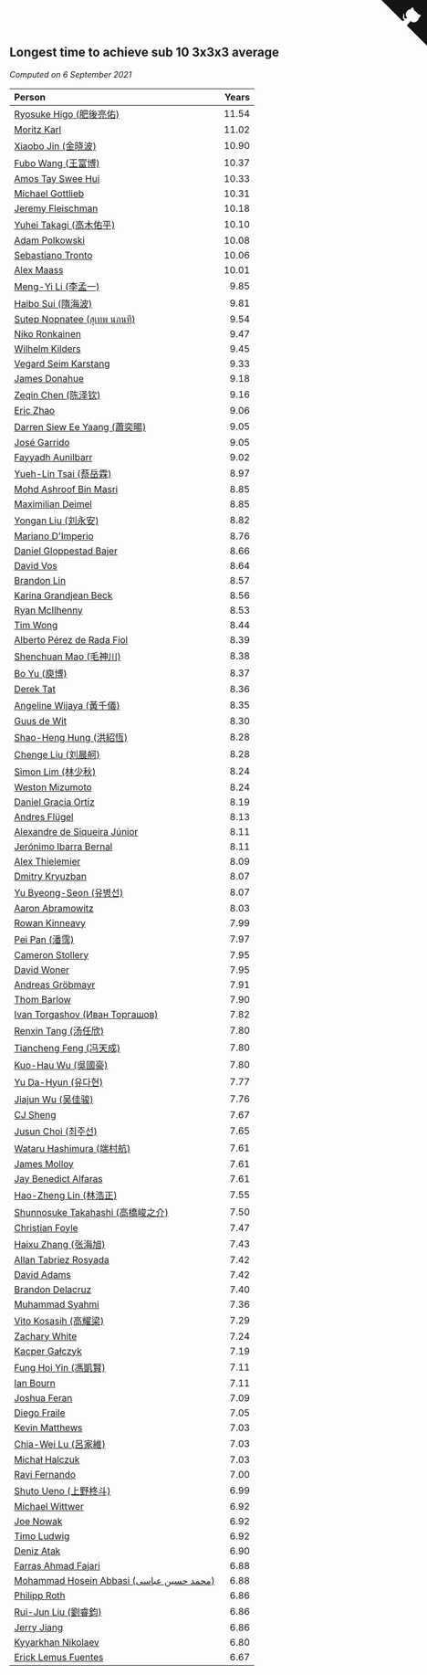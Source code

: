 ## Longest time to achieve sub 10 3x3x3 average

*Computed on  6 September 2021*

| Person | Years |
| :--- | ---: |
| [Ryosuke Higo (肥後亮佑)](https://www.worldcubeassociation.org/persons/2006HIGO01) | 11.54 |
| [Moritz Karl](https://www.worldcubeassociation.org/persons/2008KARL02) | 11.02 |
| [Xiaobo Jin (金晓波)](https://www.worldcubeassociation.org/persons/2008JINX01) | 10.90 |
| [Fubo Wang (王富博)](https://www.worldcubeassociation.org/persons/2007FUBO01) | 10.37 |
| [Amos Tay Swee Hui](https://www.worldcubeassociation.org/persons/2009SWEE01) | 10.33 |
| [Michael Gottlieb](https://www.worldcubeassociation.org/persons/2006GOTT01) | 10.31 |
| [Jeremy Fleischman](https://www.worldcubeassociation.org/persons/2005FLEI01) | 10.18 |
| [Yuhei Takagi (高木佑平)](https://www.worldcubeassociation.org/persons/2008TAKA01) | 10.10 |
| [Adam Polkowski](https://www.worldcubeassociation.org/persons/2007POLK01) | 10.08 |
| [Sebastiano Tronto](https://www.worldcubeassociation.org/persons/2011TRON02) | 10.06 |
| [Alex Maass](https://www.worldcubeassociation.org/persons/2011MAAS01) | 10.01 |
| [Meng-Yi Li (李孟一)](https://www.worldcubeassociation.org/persons/2011LIME01) | 9.85 |
| [Haibo Sui (隋海波)](https://www.worldcubeassociation.org/persons/2011SUIH01) | 9.81 |
| [Sutep Nopnatee (สุเทพ นภนที)](https://www.worldcubeassociation.org/persons/2010NOPN01) | 9.54 |
| [Niko Ronkainen](https://www.worldcubeassociation.org/persons/2010RONK01) | 9.47 |
| [Wilhelm Kilders](https://www.worldcubeassociation.org/persons/2010KILD02) | 9.45 |
| [Vegard Seim Karstang](https://www.worldcubeassociation.org/persons/2009SEIM02) | 9.33 |
| [James Donahue](https://www.worldcubeassociation.org/persons/2010DONA01) | 9.18 |
| [Zeqin Chen (陈泽钦)](https://www.worldcubeassociation.org/persons/2010CHEN37) | 9.16 |
| [Eric Zhao](https://www.worldcubeassociation.org/persons/2010ZHAO19) | 9.06 |
| [Darren Siew Ee Yaang (蕭奕暘)](https://www.worldcubeassociation.org/persons/2009SIEW01) | 9.05 |
| [José Garrido](https://www.worldcubeassociation.org/persons/2009GARR01) | 9.05 |
| [Fayyadh Aunilbarr](https://www.worldcubeassociation.org/persons/2010AUNI01) | 9.02 |
| [Yueh-Lin Tsai (蔡岳霖)](https://www.worldcubeassociation.org/persons/2006TSAI03) | 8.97 |
| [Mohd Ashroof Bin Masri](https://www.worldcubeassociation.org/persons/2009MASR01) | 8.85 |
| [Maximilian Deimel](https://www.worldcubeassociation.org/persons/2010DEIM01) | 8.85 |
| [Yongan Liu (刘永安)](https://www.worldcubeassociation.org/persons/2009LIUY08) | 8.82 |
| [Mariano D'Imperio](https://www.worldcubeassociation.org/persons/2009DIMP01) | 8.76 |
| [Daniel Gloppestad Bajer](https://www.worldcubeassociation.org/persons/2009GLOP01) | 8.66 |
| [David Vos](https://www.worldcubeassociation.org/persons/2008VOSD01) | 8.64 |
| [Brandon Lin](https://www.worldcubeassociation.org/persons/2011LINB01) | 8.57 |
| [Karina Grandjean Beck](https://www.worldcubeassociation.org/persons/2010BECK01) | 8.56 |
| [Ryan McIlhenny](https://www.worldcubeassociation.org/persons/2010MCIL02) | 8.53 |
| [Tim Wong](https://www.worldcubeassociation.org/persons/2007WONG02) | 8.44 |
| [Alberto Pérez de Rada Fiol](https://www.worldcubeassociation.org/persons/2011FIOL01) | 8.39 |
| [Shenchuan Mao (毛神川)](https://www.worldcubeassociation.org/persons/2011MAOS01) | 8.38 |
| [Bo Yu (庾博)](https://www.worldcubeassociation.org/persons/2013YUBO01) | 8.37 |
| [Derek Tat](https://www.worldcubeassociation.org/persons/2009TATD01) | 8.36 |
| [Angeline Wijaya (黃千儀)](https://www.worldcubeassociation.org/persons/2011WIJA03) | 8.35 |
| [Guus de Wit](https://www.worldcubeassociation.org/persons/2008WITG01) | 8.30 |
| [Shao-Heng Hung (洪紹恆)](https://www.worldcubeassociation.org/persons/2011HUNG02) | 8.28 |
| [Chenge Liu (刘晨舸)](https://www.worldcubeassociation.org/persons/2011LIUC02) | 8.28 |
| [Simon Lim (林少秋)](https://www.worldcubeassociation.org/persons/2008LIMS01) | 8.24 |
| [Weston Mizumoto](https://www.worldcubeassociation.org/persons/2008MIZU01) | 8.24 |
| [Daniel Gracia Ortiz](https://www.worldcubeassociation.org/persons/2009ORTI01) | 8.19 |
| [Andres Flügel](https://www.worldcubeassociation.org/persons/2009FLUG01) | 8.13 |
| [Alexandre de Siqueira Júnior](https://www.worldcubeassociation.org/persons/2010JUNI02) | 8.11 |
| [Jerónimo Ibarra Bernal](https://www.worldcubeassociation.org/persons/2010IBAR01) | 8.11 |
| [Alex Thielemier](https://www.worldcubeassociation.org/persons/2009THIE02) | 8.09 |
| [Dmitry Kryuzban](https://www.worldcubeassociation.org/persons/2010KRYU01) | 8.07 |
| [Yu Byeong-Seon (유병선)](https://www.worldcubeassociation.org/persons/2008BYEO01) | 8.07 |
| [Aaron Abramowitz](https://www.worldcubeassociation.org/persons/2009ABRA01) | 8.03 |
| [Rowan Kinneavy](https://www.worldcubeassociation.org/persons/2008KINN01) | 7.99 |
| [Pei Pan (潘霈)](https://www.worldcubeassociation.org/persons/2010PANP01) | 7.97 |
| [Cameron Stollery](https://www.worldcubeassociation.org/persons/2010STOL01) | 7.95 |
| [David Woner](https://www.worldcubeassociation.org/persons/2008WONE01) | 7.95 |
| [Andreas Gröbmayr](https://www.worldcubeassociation.org/persons/2010GROB02) | 7.91 |
| [Thom Barlow](https://www.worldcubeassociation.org/persons/2006BARL01) | 7.90 |
| [Ivan Torgashov (Иван Торгашов)](https://www.worldcubeassociation.org/persons/2011TORG01) | 7.82 |
| [Renxin Tang (汤任欣)](https://www.worldcubeassociation.org/persons/2013TANG02) | 7.80 |
| [Tiancheng Feng (冯天成)](https://www.worldcubeassociation.org/persons/2009FENG08) | 7.80 |
| [Kuo-Hau Wu (吳國豪)](https://www.worldcubeassociation.org/persons/2008WUKU01) | 7.80 |
| [Yu Da-Hyun (유다현)](https://www.worldcubeassociation.org/persons/2008YUDA01) | 7.77 |
| [Jiajun Wu (吴佳骏)](https://www.worldcubeassociation.org/persons/2013WUJI03) | 7.76 |
| [CJ Sheng](https://www.worldcubeassociation.org/persons/2012SHEN02) | 7.67 |
| [Jusun Choi (최주선)](https://www.worldcubeassociation.org/persons/2011CHOI04) | 7.65 |
| [Wataru Hashimura (端村航)](https://www.worldcubeassociation.org/persons/2008HASH02) | 7.61 |
| [James Molloy](https://www.worldcubeassociation.org/persons/2011MOLL01) | 7.61 |
| [Jay Benedict Alfaras](https://www.worldcubeassociation.org/persons/2009ALFA01) | 7.61 |
| [Hao-Zheng Lin (林浩正)](https://www.worldcubeassociation.org/persons/2008LINH01) | 7.55 |
| [Shunnosuke Takahashi (高橋峻之介)](https://www.worldcubeassociation.org/persons/2012TAKA01) | 7.50 |
| [Christian Foyle](https://www.worldcubeassociation.org/persons/2011FOYL01) | 7.47 |
| [Haixu Zhang (张海旭)](https://www.worldcubeassociation.org/persons/2008ZHAN06) | 7.43 |
| [Allan Tabriez Rosyada](https://www.worldcubeassociation.org/persons/2010ROSY02) | 7.42 |
| [David Adams](https://www.worldcubeassociation.org/persons/2009ADAM01) | 7.42 |
| [Brandon Delacruz](https://www.worldcubeassociation.org/persons/2010DELA01) | 7.40 |
| [Muhammad Syahmi](https://www.worldcubeassociation.org/persons/2010SYAH03) | 7.36 |
| [Vito Kosasih (高耀梁)](https://www.worldcubeassociation.org/persons/2011KOSA01) | 7.29 |
| [Zachary White](https://www.worldcubeassociation.org/persons/2010WHIT05) | 7.24 |
| [Kacper Gałczyk](https://www.worldcubeassociation.org/persons/2014GACZ01) | 7.19 |
| [Fung Hoi Yin (馮凱賢)](https://www.worldcubeassociation.org/persons/2010YINF01) | 7.11 |
| [Ian Bourn](https://www.worldcubeassociation.org/persons/2009BOUR01) | 7.11 |
| [Joshua Feran](https://www.worldcubeassociation.org/persons/2011FERA01) | 7.09 |
| [Diego Fraile](https://www.worldcubeassociation.org/persons/2013FRAI01) | 7.05 |
| [Kevin Matthews](https://www.worldcubeassociation.org/persons/2010MATT02) | 7.03 |
| [Chia-Wei Lu (呂家維)](https://www.worldcubeassociation.org/persons/2007LUCH01) | 7.03 |
| [Michał Halczuk](https://www.worldcubeassociation.org/persons/2006HALC01) | 7.03 |
| [Ravi Fernando](https://www.worldcubeassociation.org/persons/2005FERN01) | 7.00 |
| [Shuto Ueno (上野柊斗)](https://www.worldcubeassociation.org/persons/2008UENO01) | 6.99 |
| [Michael Wittwer](https://www.worldcubeassociation.org/persons/2011WITT02) | 6.92 |
| [Joe Nowak](https://www.worldcubeassociation.org/persons/2012NOWA01) | 6.92 |
| [Timo Ludwig](https://www.worldcubeassociation.org/persons/2011LUDW01) | 6.92 |
| [Deniz Atak](https://www.worldcubeassociation.org/persons/2010ATAK01) | 6.90 |
| [Farras Ahmad Fajari](https://www.worldcubeassociation.org/persons/2011FAJA03) | 6.88 |
| [Mohammad Hosein Abbasi (محمد حسین عباسی)](https://www.worldcubeassociation.org/persons/2011ABBA01) | 6.88 |
| [Philipp Roth](https://www.worldcubeassociation.org/persons/2012ROTH01) | 6.86 |
| [Rui-Jun Liu (劉睿鈞)](https://www.worldcubeassociation.org/persons/2011LIUR02) | 6.86 |
| [Jerry Jiang](https://www.worldcubeassociation.org/persons/2014JIAN14) | 6.86 |
| [Kyyarkhan Nikolaev](https://www.worldcubeassociation.org/persons/2012NIKO01) | 6.80 |
| [Erick Lemus Fuentes](https://www.worldcubeassociation.org/persons/2013FUEN01) | 6.67 |


<a href="https://github.com/jonatanklosko/wca_statistics" class="github-corner" aria-label="View source on Github"><svg width="80" height="80" viewBox="0 0 250 250" style="fill:#151513; color:#fff; position: absolute; top: 0; border: 0; right: 0;" aria-hidden="true"><path d="M0,0 L115,115 L130,115 L142,142 L250,250 L250,0 Z"></path><path d="M128.3,109.0 C113.8,99.7 119.0,89.6 119.0,89.6 C122.0,82.7 120.5,78.6 120.5,78.6 C119.2,72.0 123.4,76.3 123.4,76.3 C127.3,80.9 125.5,87.3 125.5,87.3 C122.9,97.6 130.6,101.9 134.4,103.2" fill="currentColor" style="transform-origin: 130px 106px;" class="octo-arm"></path><path d="M115.0,115.0 C114.9,115.1 118.7,116.5 119.8,115.4 L133.7,101.6 C136.9,99.2 139.9,98.4 142.2,98.6 C133.8,88.0 127.5,74.4 143.8,58.0 C148.5,53.4 154.0,51.2 159.7,51.0 C160.3,49.4 163.2,43.6 171.4,40.1 C171.4,40.1 176.1,42.5 178.8,56.2 C183.1,58.6 187.2,61.8 190.9,65.4 C194.5,69.0 197.7,73.2 200.1,77.6 C213.8,80.2 216.3,84.9 216.3,84.9 C212.7,93.1 206.9,96.0 205.4,96.6 C205.1,102.4 203.0,107.8 198.3,112.5 C181.9,128.9 168.3,122.5 157.7,114.1 C157.9,116.9 156.7,120.9 152.7,124.9 L141.0,136.5 C139.8,137.7 141.6,141.9 141.8,141.8 Z" fill="currentColor" class="octo-body"></path></svg></a><style>.github-corner:hover .octo-arm{animation:octocat-wave 560ms ease-in-out}@keyframes octocat-wave{0%,100%{transform:rotate(0)}20%,60%{transform:rotate(-25deg)}40%,80%{transform:rotate(10deg)}}@media (max-width:500px){.github-corner:hover .octo-arm{animation:none}.github-corner .octo-arm{animation:octocat-wave 560ms ease-in-out}}</style>
